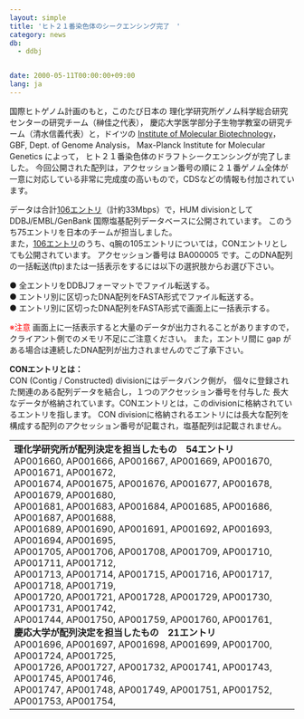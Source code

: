 ```yaml
---
layout: simple
title: 'ヒト２１番染色体のシークエンシング完了　'
category: news
db:
  - ddbj


date: 2000-05-11T00:00:00+09:00
lang: ja
---
```


<html>国際ヒトゲノム計画のもと，このたび日本の 理化学研究所ゲノム科学総合研究センターの研究チーム（榊佳之代表）， 慶応大学医学部分子生物学教室の研究チーム（清水信義代表）と，ドイツの <a href="http://genome.imb-jena.de/">Institute of Molecular Biotechnology</a>，GBF, Dept. of Genome Analysis， Max-Planck Institute for Molecular Genetics によって， ヒト２１番染色体のドラフトシークエンシングが完了しました。 今回公開された配列は，アクセッション番号の順に２１番ゲノム全体が一意に対応している非常に完成度の高いもので，CDSなどの情報も付加されています。

<p>データは合計<a href="{{ site.baseurl }}/assets/files/pdf/acc-list-e.html">106エントリ</a>（計約33Mbps）で，HUM divisionとして DDBJ/EMBL/GenBank 国際塩基配列データベースに公開されています。 このうち75エントリを日本のチームが担当しました。<br>また，<a href="{{ site.baseurl }}/assets/files/pdf/acc-list-e.html">106エントリ</a>のうち、q腕の105エントリについては，CONエントリとしても公開されています。 アクセッション番号は BA000005 です。このDNA配列の一括転送(ftp)または一括表示をするには以下の選択肢からお選び下さい。</p>

<p>● 全エントリをDDBJフォーマットでファイル転送する。<br>● エントリ別に区切ったDNA配列をFASTA形式でファイル転送する。<br>● エントリ別に区切ったDNA配列をFASTA形式で画面上に一括表示する。</p>

<p>
    <font color="red">※注意</font> 画面上に一括表示すると大量のデータが出力されることがありますので， クライアント側でのメモリ不足にご注意ください。 また，エントリ間に gap がある場合は連続したDNA配列が出力されませんのでご了承下さい。
</p>

<p><b>CONエントリとは：</b><br>CON (Contig / Constructed) divisionにはデータバンク側が， 個々に登録された関連のある配列データを結合し，１つのアクセッション番号を付与した 長大なデータが格納されています。CONエントリとは，このdivisionに格納されているエントリを指します。 CON divisionに格納されるエントリには長大な配列を構成する配列のアクセッション番号が記載され，塩基配列は記載されません。</p>

<table>
    <tr>
        <td><b>理化学研究所が配列決定を担当したもの　54エントリ</b><br>AP001660, AP001666, AP001667, AP001669, AP001670, AP001671, AP001672,<br>AP001674, AP001675, AP001676, AP001677, AP001678, AP001679, AP001680,<br>AP001681, AP001683, AP001684, AP001685, AP001686, AP001687, AP001688,<br>AP001689, AP001690, AP001691, AP001692, AP001693, AP001694, AP001695,<br>AP001705, AP001706, AP001708, AP001709, AP001710, AP001711, AP001712,<br>AP001713, AP001714, AP001715, AP001716, AP001717, AP001718, AP001719,<br>AP001720, AP001721, AP001728, AP001729, AP001730, AP001731, AP001742,<br>AP001744, AP001750, AP001759, AP001760, AP001761, <br><b>慶応大学が配列決定を担当したもの　21エントリ</b><br>AP001696, AP001697, AP001698, AP001699, AP001700, AP001724, AP001725,<br>AP001726, AP001727, AP001732, AP001741, AP001743, AP001745, AP001746,<br>AP001747, AP001748, AP001749, AP001751, AP001752, AP001753, AP001754,<br></td>
    </tr>
</table>
</html>
